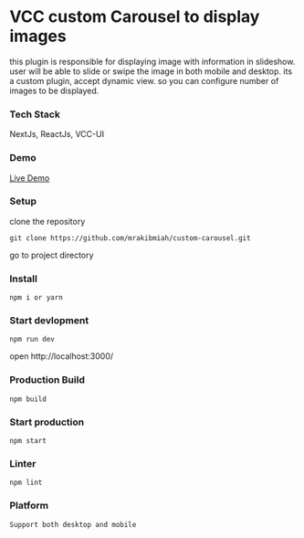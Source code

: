 # VCC custom Carousel to display images
this plugin is responsible for displaying image with information in slideshow. user will be able to slide or swipe the image in both mobile and desktop. its a custom plugin, accept dynamic view. so you can configure number of images to be displayed.

### Tech Stack
NextJs, ReactJs, VCC-UI

### Demo
[Live Demo](https://custom-carousel-one.vercel.app/)
### Setup
clone the repository
```
git clone https://github.com/mrakibmiah/custom-carousel.git
```
go to project directory

### Install
```
npm i or yarn
```
### Start devlopment
```
npm run dev
```

open http://localhost:3000/

### Production Build
```
npm build
```

### Start production
```
npm start
```
### Linter

```
npm lint
```

### Platform
`Support both desktop and mobile`
